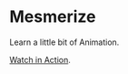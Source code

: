 # Mesmerize

Learn a little bit of Animation.

[Watch in Action](https://premjitadhikary.github.io/Mesmerize/).

